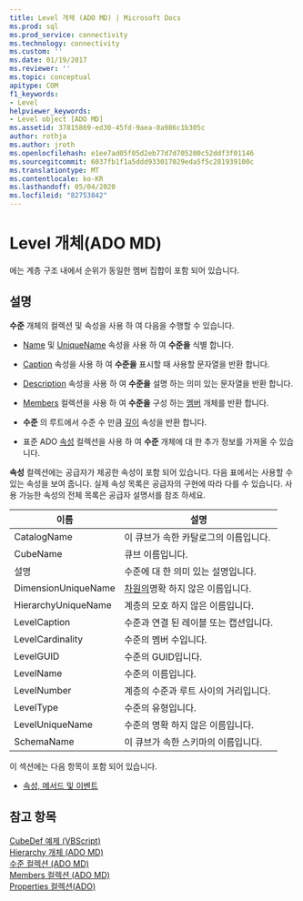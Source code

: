 ```yaml
---
title: Level 개체 (ADO MD) | Microsoft Docs
ms.prod: sql
ms.prod_service: connectivity
ms.technology: connectivity
ms.custom: ''
ms.date: 01/19/2017
ms.reviewer: ''
ms.topic: conceptual
apitype: COM
f1_keywords:
- Level
helpviewer_keywords:
- Level object [ADO MD]
ms.assetid: 37815869-ed30-45fd-9aea-0a986c1b305c
author: rothja
ms.author: jroth
ms.openlocfilehash: e1ee7ad05f05d2eb77d7d705200c52ddf3f01146
ms.sourcegitcommit: 6037fb1f1a5ddd933017029eda5f5c281939100c
ms.translationtype: MT
ms.contentlocale: ko-KR
ms.lasthandoff: 05/04/2020
ms.locfileid: "82753842"
---
```

# <a name="level-object-ado-md"></a>Level 개체(ADO MD)
에는 계층 구조 내에서 순위가 동일한 멤버 집합이 포함 되어 있습니다.  
  
## <a name="remarks"></a>설명  
 **수준** 개체의 컬렉션 및 속성을 사용 하 여 다음을 수행할 수 있습니다.  
  
-   [Name](../../../ado/reference/ado-md-api/name-property-ado-md.md) 및 [UniqueName](../../../ado/reference/ado-md-api/uniquename-property-ado-md.md) 속성을 사용 하 여 **수준을** 식별 합니다.  
  
-   [Caption](../../../ado/reference/ado-md-api/caption-property-ado-md.md) 속성을 사용 하 여 **수준을** 표시할 때 사용할 문자열을 반환 합니다.  
  
-   [Description](../../../ado/reference/ado-md-api/description-property-ado-md.md) 속성을 사용 하 여 **수준을** 설명 하는 의미 있는 문자열을 반환 합니다.  
  
-   [Members](../../../ado/reference/ado-md-api/members-collection-ado-md.md) 컬렉션을 사용 하 여 **수준을** 구성 하는 [멤버](../../../ado/reference/ado-md-api/member-object-ado-md.md) 개체를 반환 합니다.  
  
-   **수준** 의 루트에서 수준 수 만큼 [깊이](../../../ado/reference/ado-md-api/depth-property-ado-md.md) 속성을 반환 합니다.  
  
-   표준 ADO [속성](../../../ado/reference/ado-api/properties-collection-ado.md) 컬렉션을 사용 하 여 **수준** 개체에 대 한 추가 정보를 가져올 수 있습니다.  
  
 **속성** 컬렉션에는 공급자가 제공한 속성이 포함 되어 있습니다. 다음 표에서는 사용할 수 있는 속성을 보여 줍니다. 실제 속성 목록은 공급자의 구현에 따라 다를 수 있습니다. 사용 가능한 속성의 전체 목록은 공급자 설명서를 참조 하세요.  
  
|이름|설명|  
|----------|-----------------|  
|CatalogName|이 큐브가 속한 카탈로그의 이름입니다.|  
|CubeName|큐브 이름입니다.|  
|설명|수준에 대 한 의미 있는 설명입니다.|  
|DimensionUniqueName|[차원의](../../../ado/reference/ado-md-api/dimension-object-ado-md.md)명확 하지 않은 이름입니다.|  
|HierarchyUniqueName|계층의 모호 하지 않은 이름입니다.|  
|LevelCaption|수준과 연결 된 레이블 또는 캡션입니다.|  
|LevelCardinality|수준의 멤버 수입니다.|  
|LevelGUID|수준의 GUID입니다.|  
|LevelName|수준의 이름입니다.|  
|LevelNumber|계층의 수준과 루트 사이의 거리입니다.|  
|LevelType|수준의 유형입니다.|  
|LevelUniqueName|수준의 명확 하지 않은 이름입니다.|  
|SchemaName|이 큐브가 속한 스키마의 이름입니다.|  
  
 이 섹션에는 다음 항목이 포함 되어 있습니다.  
  
-   [속성, 메서드 및 이벤트](../../../ado/reference/ado-md-api/level-object-properties-methods-and-events.md)  
  
## <a name="see-also"></a>참고 항목  
 [CubeDef 예제 (VBScript)](../../../ado/reference/ado-md-api/cubedef-example-vbscript.md)   
 [Hierarchy 개체 (ADO MD)](../../../ado/reference/ado-md-api/hierarchy-object-ado-md.md)   
 [수준 컬렉션 (ADO MD)](../../../ado/reference/ado-md-api/levels-collection-ado-md.md)   
 [Members 컬렉션 (ADO MD)](../../../ado/reference/ado-md-api/members-collection-ado-md.md)   
 [Properties 컬렉션(ADO)](../../../ado/reference/ado-api/properties-collection-ado.md)
